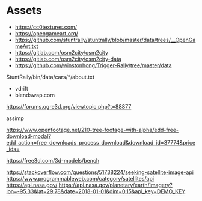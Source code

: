 # Assets

- https://cc0textures.com/
- https://opengameart.org/
- https://github.com/stuntrally/stuntrally/blob/master/data/trees/__OpenGameArt.txt
- https://gitlab.com/osm2city/osm2city
- https://gitlab.com/osm2city/osm2city-data
- https://github.com/winstonhong/Trigger-Rally/tree/master/data

StuntRally/bin/data/cars/*/about.txt
- vdrift
- blendswap.com

https://forums.ogre3d.org/viewtopic.php?t=88877

assimp

https://www.openfootage.net/210-tree-footage-with-alpha/edd-free-download-modal?edd_action=free_downloads_process_download&download_id=37774&price_ids=

https://free3d.com/3d-models/bench


https://stackoverflow.com/questions/51738224/seeking-satellite-image-api
https://www.programmableweb.com/category/satellites/api
https://api.nasa.gov/
https://api.nasa.gov/planetary/earth/imagery?lon=-95.33&lat=29.78&date=2018-01-01&dim=0.15&api_key=DEMO_KEY
